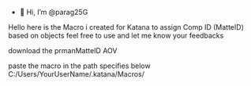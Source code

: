 - 👋 Hi, I’m @parag25G

Hello here is the Macro i created for Katana to assign Comp ID (MatteID) based on objects feel free to use and let me know your feedbacks 

download the prmanMatteID AOV 

paste the macro in the path specifies below
C:/Users/YourUserName/.katana/Macros/
<!---
parag25G/parag25G is a ✨ special ✨ repository because its `README.md` (this file) appears on your GitHub profile.
You can click the Preview link to take a look at your changes.
--->
